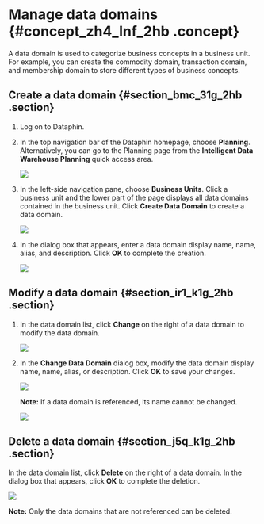 # Manage data domains {#concept_zh4_lnf_2hb .concept}

A data domain is used to categorize business concepts in a business unit. For example, you can create the commodity domain, transaction domain, and membership domain to store different types of business concepts.

## Create a data domain {#section_bmc_31g_2hb .section}

1.  Log on to Dataphin.
2.  In the top navigation bar of the Dataphin homepage, choose **Planning**. Alternatively, you can go to the Planning page from the **Intelligent Data Warehouse Planning** quick access area.

    ![](http://static-aliyun-doc.oss-cn-hangzhou.aliyuncs.com/assets/img/148397/156134866241387_en-US.png)

3.  In the left-side navigation pane, choose **Business Units**. Click a business unit and the lower part of the page displays all data domains contained in the business unit. Click **Create Data Domain** to create a data domain.

    ![](http://static-aliyun-doc.oss-cn-hangzhou.aliyuncs.com/assets/img/148399/156134866341399_en-US.png)

4.  In the dialog box that appears, enter a data domain display name, name, alias, and description. Click **OK** to complete the creation.

    ![](http://static-aliyun-doc.oss-cn-hangzhou.aliyuncs.com/assets/img/148399/156134866341400_en-US.png)


## Modify a data domain {#section_ir1_k1g_2hb .section}

1.  In the data domain list, click **Change** on the right of a data domain to modify the data domain.

    ![](http://static-aliyun-doc.oss-cn-hangzhou.aliyuncs.com/assets/img/148399/156134866341407_en-US.png)

2.  In the **Change Data Domain** dialog box, modify the data domain display name, name, alias, or description. Click **OK** to save your changes.

    ![](http://static-aliyun-doc.oss-cn-hangzhou.aliyuncs.com/assets/img/148399/156134866341408_en-US.png)

    **Note:** If a data domain is referenced, its name cannot be changed.

    ![](http://static-aliyun-doc.oss-cn-hangzhou.aliyuncs.com/assets/img/148399/156134866341411_en-US.png)


## Delete a data domain {#section_j5q_k1g_2hb .section}

In the data domain list, click **Delete** on the right of a data domain. In the dialog box that appears, click **OK** to complete the deletion.

![](http://static-aliyun-doc.oss-cn-hangzhou.aliyuncs.com/assets/img/148399/156134866441412_en-US.png)

**Note:** Only the data domains that are not referenced can be deleted.

